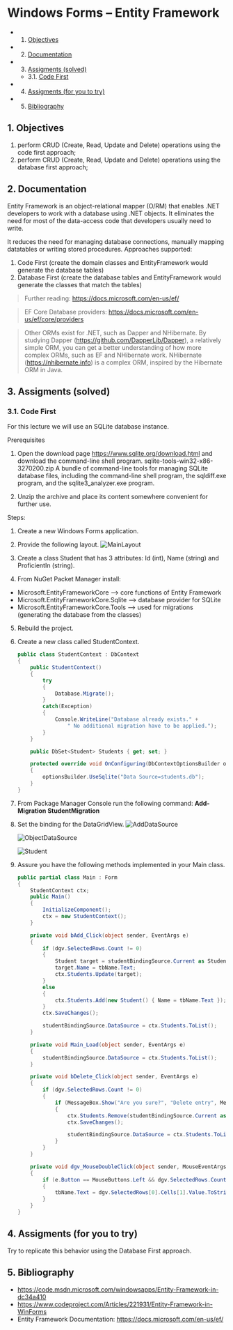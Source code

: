 # Windows Forms – Entity Framework

<!-- vscode-markdown-toc -->
* 1. [Objectives](#Objectives)
* 2. [Documentation](#Documentation)
* 3. [Assigments (solved)](#Assigmentssolved)
	* 3.1. [Code First](#CodeFirst)
* 4. [Assigments (for you to try)](#Assigmentsforyoutotry)
* 5. [Bibliography](#Bibliography)

<!-- vscode-markdown-toc-config
	numbering=true
	autoSave=true
	/vscode-markdown-toc-config -->
<!-- /vscode-markdown-toc -->

##  1. <a name='Objectives'></a>Objectives
 1. perform CRUD (Create, Read, Update and Delete) operations using the code first approach;
 2. perform CRUD (Create, Read, Update and Delete) operations using the database first approach;
    
##  2. <a name='Documentation'></a>Documentation
 Entity Framework is an object-relational mapper (O/RM) that enables .NET developers to work with a database using .NET objects. It eliminates the need for most of the data-access code that developers usually need to write.

 It reduces the need for managing database connections, manually mapping datatables or writing stored procedures.
 Approaches supported:
  1. Code First (create the domain classes and EntityFramework would generate the database tables)                                       
  2. Database First (create the database tables and EntityFramework would generate the classes that match the tables)

> Further reading: https://docs.microsoft.com/en-us/ef/

> EF Core Database providers: https://docs.microsoft.com/en-us/ef/core/providers

> Other ORMs exist for .NET, such as Dapper and NHibernate. By studying Dapper (https://github.com/DapperLib/Dapper), a relatively simple ORM, you can get a better understanding of how more complex ORMs, such as EF and NHibernate work. NHibernate (https://nhibernate.info) is a complex ORM, inspired by the Hibernate ORM in Java.

##  3. <a name='Assigmentssolved'></a>Assigments (solved)
###  3.1. <a name='CodeFirst'></a>Code First
For this lecture we will use an SQLite database instance.

Prerequisites
 1. Open the download page https://www.sqlite.org/download.html and download the command-line shell program.
sqlite-tools-win32-x86-3270200.zip
A bundle of command-line tools for managing SQLite database files, including the command-line shell program, the sqldiff.exe program, and the sqlite3_analyzer.exe program.

 2. Unzip the archive and place its content somewhere convenient for further use.

Steps:
1. Create a new Windows Forms application.

2. Provide the following layout.
![MainLayout](docs/10/MainLayout.png)

3. Create a class Student that has 3 attributes: Id (int), Name (string) and ProficientIn (string).

4. From NuGet Packet Manager install:
 * Microsoft.EntityFrameworkCore --> core functions of Entity Framework
 * Microsoft.EntityFrameworkCore.Sqlite --> database provider for SQLite
 * Microsoft.EntityFrameworkCore.Tools --> used for migrations (generating the database from the classes)
 
5. Rebuild the project.

6. Create a new class called StudentContext.
    ```C#
    public class StudentContext : DbContext
    {
        public StudentContext()
        {
            try
            {
                Database.Migrate();
            }
            catch(Exception)
            {
                Console.WriteLine("Database already exists." +
                    " No additional migration have to be applied.");
            }
        }

        public DbSet<Student> Students { get; set; }

        protected override void OnConfiguring(DbContextOptionsBuilder optionsBuilder)
        {
            optionsBuilder.UseSqlite("Data Source=students.db");
        }
    }
    ```
  
7. From Package Manager Console run the following command: **Add-Migration StudentMigration**
  
8. Set the binding for the DataGridView.
    ![AddDataSource](docs/10/AddDataSource.png)
  
    ![ObjectDataSource](docs/10/ObjectDataSource.png)
  
    ![Student](docs/10/Student.png)
  
9. Assure you have the following methods implemented in your Main class.
    
    ```C#
    public partial class Main : Form
    {
        StudentContext ctx;
        public Main()
        {
            InitializeComponent();
            ctx = new StudentContext();
        }

        private void bAdd_Click(object sender, EventArgs e)
        {
            if (dgv.SelectedRows.Count != 0)
            {
                Student target = studentBindingSource.Current as Student;
                target.Name = tbName.Text;
                ctx.Students.Update(target);
            }
            else
            {
                ctx.Students.Add(new Student() { Name = tbName.Text });
            }
            ctx.SaveChanges();

            studentBindingSource.DataSource = ctx.Students.ToList();
        }

        private void Main_Load(object sender, EventArgs e)
        {
            studentBindingSource.DataSource = ctx.Students.ToList();
        }

        private void bDelete_Click(object sender, EventArgs e)
        {
            if (dgv.SelectedRows.Count != 0)
            {
                if (MessageBox.Show("Are you sure?", "Delete entry", MessageBoxButtons.YesNo, MessageBoxIcon.Question) == DialogResult.Yes)
                {
                    ctx.Students.Remove(studentBindingSource.Current as Student);
                    ctx.SaveChanges();

                    studentBindingSource.DataSource = ctx.Students.ToList();
                }
            }
        }

        private void dgv_MouseDoubleClick(object sender, MouseEventArgs e)
        {
            if (e.Button == MouseButtons.Left && dgv.SelectedRows.Count != 0)
            {
                tbName.Text = dgv.SelectedRows[0].Cells[1].Value.ToString();
            }
        }
    }
    ```

##  4. <a name='Assigmentsforyoutotry'></a>Assigments (for you to try)
Try to replicate this behavior using the Database First approach.

##  5. <a name='Bibliography'></a>Bibliography
- https://code.msdn.microsoft.com/windowsapps/Entity-Framework-in-dc34a410
- https://www.codeproject.com/Articles/221931/Entity-Framework-in-WinForms
- Entity Framework Documentation: https://docs.microsoft.com/en-us/ef/
